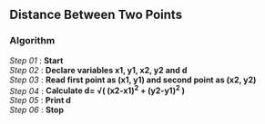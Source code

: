 ## Distance Between Two Points

### Algorithm

*Step 01* : **Start**\
*Step 02* : **Declare variables x1, y1, x2, y2 and d**\
*Step 03* : **Read first point as (x1, y1) and second point as (x2, y2)**\
*Step 04* : **Calculate d= &#8730;( (x2-x1)<sup>2</sup> + (y2-y1)<sup>2</sup> )**\
*Step 05* : **Print d**\
*Step 06* : **Stop**